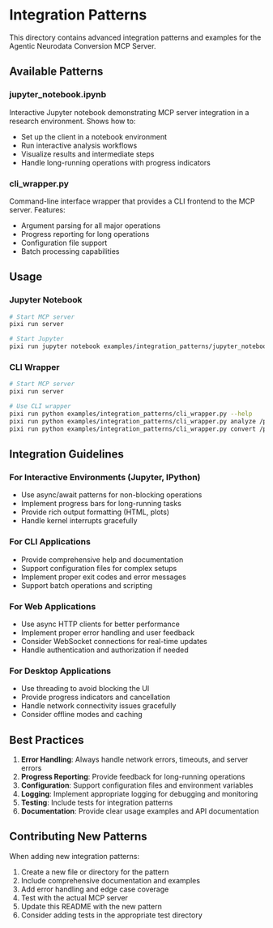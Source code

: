 # Integration Patterns

This directory contains advanced integration patterns and examples for the Agentic Neurodata Conversion MCP Server.

## Available Patterns

### jupyter_notebook.ipynb
Interactive Jupyter notebook demonstrating MCP server integration in a research environment. Shows how to:
- Set up the client in a notebook environment
- Run interactive analysis workflows
- Visualize results and intermediate steps
- Handle long-running operations with progress indicators

### cli_wrapper.py
Command-line interface wrapper that provides a CLI frontend to the MCP server. Features:
- Argument parsing for all major operations
- Progress reporting for long operations
- Configuration file support
- Batch processing capabilities

## Usage

### Jupyter Notebook
```bash
# Start MCP server
pixi run server

# Start Jupyter
pixi run jupyter notebook examples/integration_patterns/jupyter_notebook.ipynb
```

### CLI Wrapper
```bash
# Start MCP server
pixi run server

# Use CLI wrapper
pixi run python examples/integration_patterns/cli_wrapper.py --help
pixi run python examples/integration_patterns/cli_wrapper.py analyze /path/to/dataset
pixi run python examples/integration_patterns/cli_wrapper.py convert /path/to/dataset --files-map '{"recording": "data.dat"}'
```

## Integration Guidelines

### For Interactive Environments (Jupyter, IPython)
- Use async/await patterns for non-blocking operations
- Implement progress bars for long-running tasks
- Provide rich output formatting (HTML, plots)
- Handle kernel interrupts gracefully

### For CLI Applications
- Provide comprehensive help and documentation
- Support configuration files for complex setups
- Implement proper exit codes and error messages
- Support batch operations and scripting

### For Web Applications
- Use async HTTP clients for better performance
- Implement proper error handling and user feedback
- Consider WebSocket connections for real-time updates
- Handle authentication and authorization if needed

### For Desktop Applications
- Use threading to avoid blocking the UI
- Provide progress indicators and cancellation
- Handle network connectivity issues gracefully
- Consider offline modes and caching

## Best Practices

1. **Error Handling**: Always handle network errors, timeouts, and server errors
2. **Progress Reporting**: Provide feedback for long-running operations
3. **Configuration**: Support configuration files and environment variables
4. **Logging**: Implement appropriate logging for debugging and monitoring
5. **Testing**: Include tests for integration patterns
6. **Documentation**: Provide clear usage examples and API documentation

## Contributing New Patterns

When adding new integration patterns:

1. Create a new file or directory for the pattern
2. Include comprehensive documentation and examples
3. Add error handling and edge case coverage
4. Test with the actual MCP server
5. Update this README with the new pattern
6. Consider adding tests in the appropriate test directory